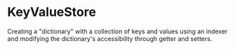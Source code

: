 # KeyValueStore

Creating a "dictionary" with a collection of keys and values using an indexer
and modifying the dictionary's accessibility through getter and setters.
